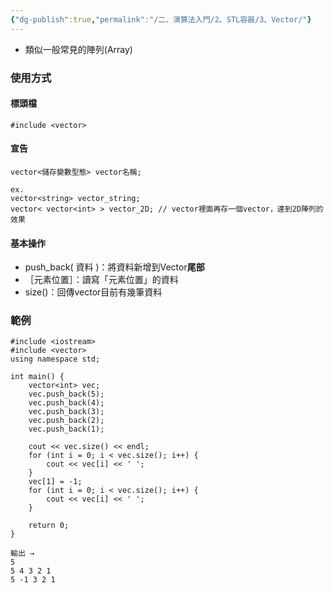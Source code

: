 ```yaml
---
{"dg-publish":true,"permalink":"/二、演算法入門/2、STL容器/3、Vector/"}
---
```



- 類似一般常見的陣列(Array)

### 使用方式

#### 標頭檔

```
#include <vector>
```

#### 宣告

```
vector<儲存變數型態> vector名稱;

ex.
vector<string> vector_string;
vector< vector<int> > vector_2D; // vector裡面再存一個vector，達到2D陣列的效果
```

#### 基本操作

- push_back( 資料 )：將資料新增到Vector**尾部**
- ［元素位置］：讀寫「元素位置」的資料
- size()：回傳vector目前有幾筆資料

### 範例

```
#include <iostream>
#include <vector>
using namespace std;

int main() {
    vector<int> vec;
    vec.push_back(5);
    vec.push_back(4);
    vec.push_back(3);
    vec.push_back(2);
    vec.push_back(1);
    
    cout << vec.size() << endl;
    for (int i = 0; i < vec.size(); i++) {
        cout << vec[i] << ' ';
    }
    vec[1] = -1;
    for (int i = 0; i < vec.size(); i++) {
        cout << vec[i] << ' ';
    }
    
    return 0;
}

輸出 →
5
5 4 3 2 1
5 -1 3 2 1
```
